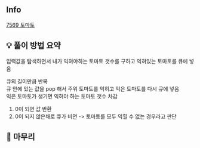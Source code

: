 ## Info
[7569 토마토](https://www.acmicpc.net/problem/7569)

## 💡 풀이 방법 요약
입력값을 탐색하면서 내가 익혀야하는 토마토 갯수를 구하고 익혀있는 토마토를 큐에 넣음

큐의 길이만큼 반복  
큐 안에 있는 값을 pop 해서 주위 토마토를 익히고 익은 토마토를 다시 큐에 넣음  
익은 토마토가 생기면 익혀야 하는 토마토 갯수 차감 
1. 0이 되면 값 반환
2. 0이 되지 않은채로 큐가 비면 -> 토마토를 모두 익힐 수 없는 경우라고 판단


## 🙂 마무리

